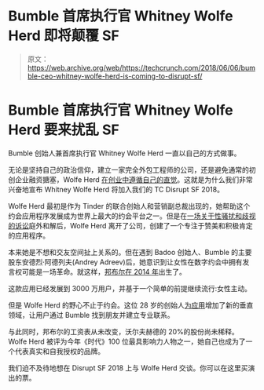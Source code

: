 # Bumble 首席执行官 Whitney Wolfe Herd 即将颠覆 SF 

> 原文：<https://web.archive.org/web/https://techcrunch.com/2018/06/06/bumble-ceo-whitney-wolfe-herd-is-coming-to-disrupt-sf/>

# Bumble 首席执行官 Whitney Wolfe Herd 要来扰乱 SF

Bumble 创始人兼首席执行官 Whitney Wolfe Herd 一直以自己的方式做事。

无论是坚持自己的政治信仰，建立一家完全外包工程师的公司，还是避免通常的初创企业融资搪塞，Wolfe Herd [在创业中遵循自己的直觉](https://web.archive.org/web/20221025222117/https://techcrunch.com/2018/05/13/whitney-wolfe-herd-bumbles-founder-doesnt-care-what-shes-supposed-to-do/)。这就是为什么我们非常兴奋地宣布 Whitney Wolfe Herd 将加入我们的 TC Disrupt SF 2018。

Wolfe Herd 最初是作为 Tinder 的联合创始人和营销副总裁出现的，她帮助这个约会应用程序发展成为世界上最大的约会平台之一。但是在[一场关于性骚扰和歧视的诉讼](https://web.archive.org/web/20221025222117/https://techcrunch.com/2014/06/30/tinder-suspends-co-founder-in-wake-of-sexual-harassment-lawsuit/)庭外和解后，Wolfe Herd 离开了公司，创建了一个专注于赞美和积极肯定的应用程序。

本来她是不想和交友空间扯上关系的。但在遇到 Badoo 创始人、Bumble 的主要股东安德烈·阿德列夫(Andrey Adreev)后，她意识到让女性在数字约会中拥有发言权可能是一场革命。就这样，[邦布尔在 2014 年](https://web.archive.org/web/20221025222117/https://techcrunch.com/2014/11/23/whitney-wolfe-other-former-tinder-employees-to-launch-direct-competitor-called-bumble/)出生了。

这款应用已经发展到 3000 万用户，并基于一个简单的前提继续流行:女性主动。

但是 Wolfe Herd 的野心不止于约会。这位 28 岁的创始人[为应用](https://web.archive.org/web/20221025222117/https://techcrunch.com/2017/10/02/bumbles-business-networking-feature-launches-today/)增加了新的垂直领域，让用户通过 Bumble 找到朋友并建立专业联系。

与此同时，邦布尔的工资表从未改变，沃尔夫赫德的 20%的股份尚未稀释。Wolfe Herd 被评为今年《时代》100 位最具影响力人物之一，她自己也成为了一个代表真实和自我授权的品牌。

我们迫不及待地想在 Disrupt SF 2018 上与 Wolfe Herd 交谈。你可以在这里买演出的票。